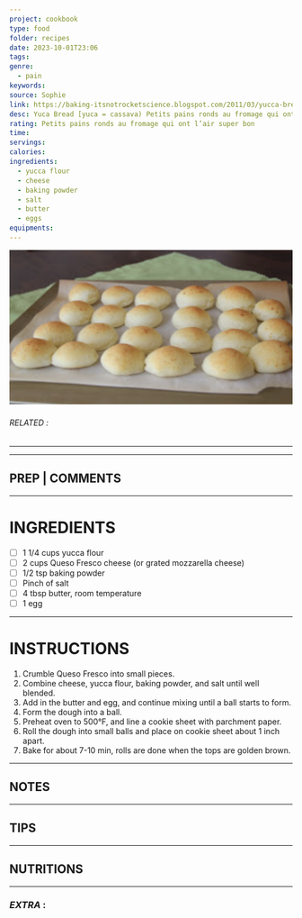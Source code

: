 ```yaml
---
project: cookbook
type: food
folder: recipes
date: 2023-10-01T23:06
tags: 
genre:
  - pain
keywords: 
source: Sophie
link: https://baking-itsnotrocketscience.blogspot.com/2011/03/yucca-bread.html?m=1
desc: Yuca Bread [yuca = cassava) Petits pains ronds au fromage qui ont l’air super bon
rating: Petits pains ronds au fromage qui ont l’air super bon
time: 
servings: 
calories: 
ingredients:
  - yucca flour
  - cheese
  - baking powder
  - salt
  - butter
  - eggs
equipments:
---
```


![IMAGE](image_644.png)

###### *RELATED* : 
---


---
## PREP | COMMENTS



---
# INGREDIENTS

- [ ] 1 1/4 cups yucca flour
- [ ] 2 cups Queso Fresco cheese (or grated mozzarella cheese)
- [ ] 1/2 tsp baking powder
- [ ] Pinch of salt
- [ ] 4 tbsp butter, room temperature
- [ ] 1 egg

---
# INSTRUCTIONS

1. Crumble Queso Fresco into small pieces.
2. Combine cheese, yucca flour, baking powder, and salt until well blended.
3. Add in the butter and egg, and continue mixing until a ball starts to form.
4. Form the dough into a ball.
5. Preheat oven to 500°F, and line a cookie sheet with parchment paper.
6. Roll the dough into small balls and place on cookie sheet about 1 inch apart.
7. Bake for about 7-10 min, rolls are done when the tops are golden brown.

---
## NOTES



---
## TIPS



---
## NUTRITIONS



---
### *EXTRA* :



